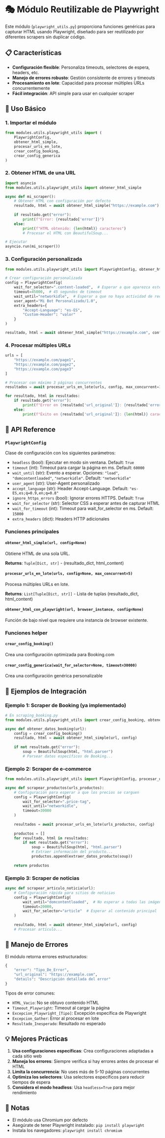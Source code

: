 # 🎭 Módulo Reutilizable de Playwright

Este módulo (`playwright_utils.py`) proporciona funciones genéricas para capturar HTML usando Playwright, diseñado para ser reutilizado por diferentes scrapers sin duplicar código.

## 📋 Características

- **Configuración flexible**: Personaliza timeouts, selectores de espera, headers, etc.
- **Manejo de errores robusto**: Gestión consistente de errores y timeouts
- **Procesamiento en lote**: Capacidad para procesar múltiples URLs concurrentemente
- **Fácil integración**: API simple para usar en cualquier scraper

## 🚀 Uso Básico

### 1. Importar el módulo

```python
from modules.utils.playwright_utils import (
    PlaywrightConfig,
    obtener_html_simple,
    procesar_urls_en_lote,
    crear_config_booking,
    crear_config_generica
)
```

### 2. Obtener HTML de una URL

```python
import asyncio
from modules.utils.playwright_utils import obtener_html_simple

async def mi_scraper():
    # Obtener HTML con configuración por defecto
    resultado, html = await obtener_html_simple("https://example.com")
    
    if resultado.get("error"):
        print(f"Error: {resultado['error']}")
    else:
        print(f"HTML obtenido: {len(html)} caracteres")
        # Procesar el HTML con BeautifulSoup...

# Ejecutar
asyncio.run(mi_scraper())
```

### 3. Configuración personalizada

```python
from modules.utils.playwright_utils import PlaywrightConfig, obtener_html_simple

# Crear configuración personalizada
config = PlaywrightConfig(
    wait_for_selector=".content-loaded",  # Esperar a que aparezca este selector
    timeout=45000,  # 45 segundos de timeout
    wait_until="networkidle",  # Esperar a que no haya actividad de red
    user_agent="Mi Bot Personalizado/1.0",
    extra_headers={
        "Accept-Language": "es-ES",
        "Custom-Header": "valor"
    }
)

resultado, html = await obtener_html_simple("https://example.com", config)
```

### 4. Procesar múltiples URLs

```python
urls = [
    "https://example.com/page1",
    "https://example.com/page2",
    "https://example.com/page3"
]

# Procesar con máximo 3 páginas concurrentes
resultados = await procesar_urls_en_lote(urls, config, max_concurrent=3)

for resultado, html in resultados:
    if resultado.get("error"):
        print(f"Error en {resultado['url_original']}: {resultado['error']}")
    else:
        print(f"Éxito en {resultado['url_original']}: {len(html)} caracteres")
```

## 📖 API Reference

### `PlaywrightConfig`

Clase de configuración con los siguientes parámetros:

- `headless` (bool): Ejecutar en modo sin ventana. Default: `True`
- `timeout` (int): Timeout para cargar la página en ms. Default: `60000`
- `wait_until` (str): Evento a esperar. Opciones: `"load"`, `"domcontentloaded"`, `"networkidle"`. Default: `"networkidle"`
- `user_agent` (str): User-Agent personalizado
- `accept_language` (str): Header Accept-Language. Default: `"es-ES,es;q=0.9,en;q=0.8"`
- `ignore_https_errors` (bool): Ignorar errores HTTPS. Default: `True`
- `wait_for_selector` (str): Selector CSS a esperar antes de capturar HTML
- `wait_for_timeout` (int): Timeout para wait_for_selector en ms. Default: `15000`
- `extra_headers` (dict): Headers HTTP adicionales

### Funciones principales

#### `obtener_html_simple(url, config=None)`
Obtiene HTML de una sola URL.

**Returns**: `Tuple[Dict, str]` - (resultado_dict, html_content)

#### `procesar_urls_en_lote(urls, config=None, max_concurrent=5)`
Procesa múltiples URLs en lote.

**Returns**: `List[Tuple[Dict, str]]` - Lista de tuplas (resultado_dict, html_content)

#### `obtener_html_con_playwright(url, browser_instance, config=None)`
Función de bajo nivel que requiere una instancia de browser existente.

### Funciones helper

#### `crear_config_booking()`
Crea una configuración optimizada para Booking.com

#### `crear_config_generica(wait_for_selector=None, timeout=30000)`
Crea una configuración genérica personalizable

## 🔧 Ejemplos de Integración

### Ejemplo 1: Scraper de Booking (ya implementado)

```python
# En scraping_booking.py
from modules.utils.playwright_utils import crear_config_booking, obtener_html_simple

async def obtener_datos_booking(url):
    config = crear_config_booking()
    resultado, html = await obtener_html_simple(url, config)
    
    if not resultado.get("error"):
        soup = BeautifulSoup(html, "html.parser")
        # Parsear datos específicos de Booking...
```

### Ejemplo 2: Scraper de e-commerce

```python
from modules.utils.playwright_utils import PlaywrightConfig, procesar_urls_en_lote

async def scrapear_productos(urls_productos):
    # Configuración para esperar a que los precios se carguen
    config = PlaywrightConfig(
        wait_for_selector=".price-tag",
        wait_until="networkidle",
        timeout=30000
    )
    
    resultados = await procesar_urls_en_lote(urls_productos, config)
    
    productos = []
    for resultado, html in resultados:
        if not resultado.get("error"):
            soup = BeautifulSoup(html, "html.parser")
            # Extraer información del producto...
            productos.append(extraer_datos_producto(soup))
    
    return productos
```

### Ejemplo 3: Scraper de noticias

```python
async def scrapear_articulo_noticia(url):
    # Configuración rápida para sitios de noticias
    config = PlaywrightConfig(
        wait_until="domcontentloaded",  # No esperar a todas las imágenes
        timeout=20000,
        wait_for_selector="article"  # Esperar al contenido principal
    )
    
    resultado, html = await obtener_html_simple(url, config)
    # Procesar artículo...
```

## 🐛 Manejo de Errores

El módulo retorna errores estructurados:

```python
{
    "error": "Tipo_De_Error",
    "url_original": "https://example.com",
    "details": "Descripción detallada del error"
}
```

Tipos de error comunes:
- `HTML_Vacio`: No se obtuvo contenido HTML
- `Timeout_Playwright`: Timeout al cargar la página
- `Excepcion_Playwright_[Tipo]`: Excepción específica de Playwright
- `Excepcion_Gather`: Error al procesar en lote
- `Resultado_Inesperado`: Resultado no esperado

## 💡 Mejores Prácticas

1. **Usa configuraciones específicas**: Crea configuraciones adaptadas a cada sitio web
2. **Maneja los errores**: Siempre verifica si hay errores antes de procesar el HTML
3. **Limita la concurrencia**: No uses más de 5-10 páginas concurrentes
4. **Optimiza los selectores**: Usa selectores específicos para reducir tiempos de espera
5. **Considera el modo headless**: Usa `headless=True` para mejor rendimiento

## 📝 Notas

- El módulo usa Chromium por defecto
- Asegúrate de tener Playwright instalado: `pip install playwright`
- Instala los navegadores: `playwright install chromium`
